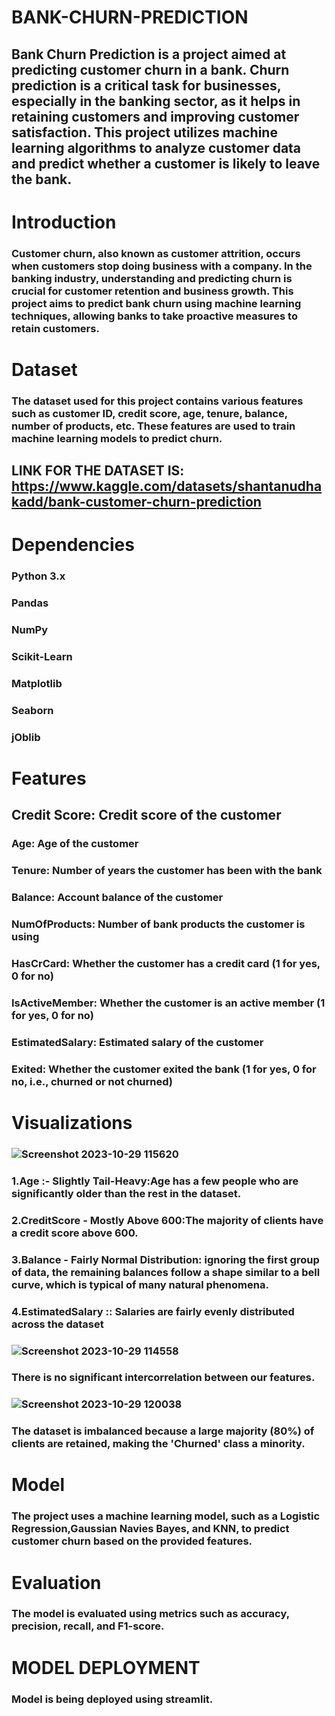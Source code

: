 # BANK-CHURN-PREDICTION
## Bank Churn Prediction is a project aimed at predicting customer churn in a bank. Churn prediction is a critical task for businesses, especially in the banking sector, as it helps in retaining customers and improving customer satisfaction. This project utilizes machine learning algorithms to analyze customer data and predict whether a customer is likely to leave the bank.

# Introduction
### Customer churn, also known as customer attrition, occurs when customers stop doing business with a company. In the banking industry, understanding and predicting churn is crucial for customer retention and business growth. This project aims to predict bank churn using machine learning techniques, allowing banks to take proactive measures to retain customers.

# Dataset
### The dataset used for this project contains various features such as customer ID, credit score, age, tenure, balance, number of products, etc. These features are used to train machine learning models to predict churn.

## LINK FOR THE DATASET IS: https://www.kaggle.com/datasets/shantanudhakadd/bank-customer-churn-prediction

# Dependencies
### Python 3.x
### Pandas
### NumPy
### Scikit-Learn
### Matplotlib
### Seaborn
### jOblib

# Features
## Credit Score: Credit score of the customer
### Age: Age of the customer
### Tenure: Number of years the customer has been with the bank
### Balance: Account balance of the customer
### NumOfProducts: Number of bank products the customer is using
### HasCrCard: Whether the customer has a credit card (1 for yes, 0 for no)
### IsActiveMember: Whether the customer is an active member (1 for yes, 0 for no)
### EstimatedSalary: Estimated salary of the customer
### Exited: Whether the customer exited the bank (1 for yes, 0 for no, i.e., churned or not churned)

# Visualizations
### ![Screenshot 2023-10-29 115620](https://github.com/ARYABARAI30123/BAK-CHURN-PREDICTION/assets/139233575/f3dece7b-7e67-480c-830e-f619008907b1)
### 1.Age :- Slightly Tail-Heavy:Age has a few people who are significantly older than the rest in the dataset.
### 2.CreditScore - Mostly Above 600:The majority of clients have a credit score above 600.
### 3.Balance - Fairly Normal Distribution: ignoring the first group of data, the remaining balances follow a shape similar to a bell curve, which is  typical of many natural phenomena.
### 4.EstimatedSalary :: Salaries are fairly evenly distributed across the dataset

### ![Screenshot 2023-10-29 114558](https://github.com/ARYABARAI30123/BAK-CHURN-PREDICTION/assets/139233575/3d537a46-5097-46f5-8781-261c3bdefed7)
### There is no significant intercorrelation between our features.

### ![Screenshot 2023-10-29 120038](https://github.com/ARYABARAI30123/BAK-CHURN-PREDICTION/assets/139233575/5f208da7-93d1-41be-9f45-118a74eb1fb9)
### The dataset is imbalanced because a large majority (80%) of clients are retained, making the 'Churned' class a minority.






# Model
###  The project uses a machine learning model, such as a Logistic Regression,Gaussian Navies Bayes, and KNN, to predict customer churn based on the provided features.

# Evaluation
### The model is evaluated using metrics such as accuracy, precision, recall, and F1-score.

# MODEL DEPLOYMENT
### Model is being deployed using streamlit.











